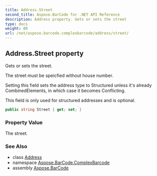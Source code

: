 ```yaml
---
title: Address.Street
second_title: Aspose.BarCode for .NET API Reference
description: Address property. Gets or sets the street
type: docs
weight: 80
url: /net/aspose.barcode.complexbarcode/address/street/
---
```

## Address.Street property

Gets or sets the street.

The street must be speicfied without house number.

Setting this field sets the address type to Structured unless it's already CombinedElements, in which case it becomes Conflicting.

This field is only used for structured addresses and is optional.

```csharp
public string Street { get; set; }
```

### Property Value

The street.

### See Also

* class [Address](../)
* namespace [Aspose.BarCode.ComplexBarcode](../../../aspose.barcode.complexbarcode/)
* assembly [Aspose.BarCode](../../../)


